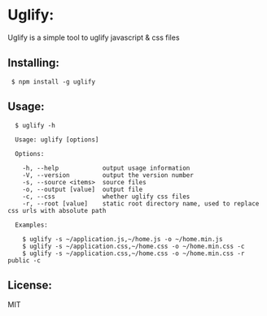 # Uglify:

Uglify is a simple tool to uglify javascript & css files

## Installing:

```shell
 $ npm install -g uglify
```

## Usage:
```shell
  $ uglify -h

  Usage: uglify [options]

  Options:

    -h, --help            output usage information
    -V, --version         output the version number
    -s, --source <items>  source files
    -o, --output [value]  output file
    -c, --css             whether uglify css files
    -r, --root [value]    static root directory name, used to replace css urls with absolute path

  Examples:

    $ uglify -s ~/application.js,~/home.js -o ~/home.min.js
    $ uglify -s ~/application.css,~/home.css -o ~/home.min.css -c
    $ uglify -s ~/application.css,~/home.css -o ~/home.min.css -r public -c
```

## License:
MIT